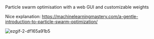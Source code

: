 Particle swarm optimisation with a web GUI and customizable weights

Nice explanation: https://machinelearningmastery.com/a-gentle-introduction-to-particle-swarm-optimization/

![ezgif-2-df165a91b5](https://github.com/thejester129/swarm-optimisation/assets/51316224/51079acd-d716-49cd-8939-12106e386924)
